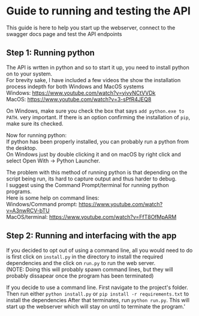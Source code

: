# Guide to running and testing the API
This guide is here to help you start up the webserver, connect to the swagger docs page and test the API endpoints

## Step 1: Running python
The API is wrtten in python and so to start it up, you need to install python on to your system.
<br>
For brevity sake, I have included a few videos the show the installation process indepth for both Windows and MacOS systems
<br>
Windows: https://www.youtube.com/watch?v=yivyNCtVVDk
<br>
MacOS: https://www.youtube.com/watch?v=3-sPfR4JEQ8

On Windows, make sure you check the box that says `add python.exe to PATH`. very important. If there is an option confirming the installation of `pip`, make sure its checked.

Now for running python:
<br>
If python has been properly installed, you can probably run a python from the desktop.
<br>
On Windows just by double clicking it and on macOS by right click and select Open With -> Python Launcher.

The problem with this method of running python is that depending on the script being run, its hard to capture output and thus harder to debug.
<br>
I suggest using the Command Prompt/terminal for running python programs.
<br>
Here is some help on command lines:
<br>
Windows/Command prompt: https://www.youtube.com/watch?v=A3nwRCV-bTU
<br>
MacOS/terminal: https://www.youtube.com/watch?v=FfT8OfMpARM

## Step 2: Running and interfacing with the app
If you decided to opt out of using a command line, all you would need to do is first click on `install.py` in the directory to install the required dependencies and the click on `run.py` to run the web server.
<br>
(NOTE: Doing this will probably spawn command lines, but they will probably dissapear once the program has been terminated)

If you decide to use a command line. First navigate to the project's folder.
<br>
Then run either `python install.py` or `pip install -r requirements.txt` to install the dependencies
After that terminates, run `python run.py`. This will start up the webserver which will stay on until to terminate the program.'










